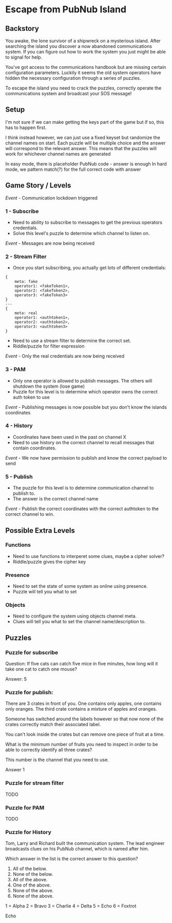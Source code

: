 # Escape from PubNub Island
## Backstory
You awake, the lone survivor of a shipwreck on a mysterious island. After searching the island you discover a now abandoned communications system. If you can figure out how to work the system you just might be able to signal for help.

You've got access to the communications handbook but are missing certain configuration parameters. Luckily it seems the old system operators have hidden the necessary configuration through a series of puzzles.

To escape the island you need to crack the puzzles, correctly operate the communications system and broadcast your SOS message!

## Setup

I'm not sure if we can make getting the keys part of the game but if so, this has to happen first. 

I think instead however, we can just use a fixed keyset but randomize the channel names on start.
Each puzzle will be multiple choice and the answer will correspond to the relevant answer. This means that the puzzles will work for whichever channel names are generated

In easy mode, there is placeholder PubNub code - answer is enough
In hard mode, we pattern match(?) for the full correct code with answer

## Game Story / Levels
*Event* - Communication lockdown triggered

### 1 - Subscribe
* Need to ability to subscribe to messages to get the previous operators credentials.
* Solve this level's puzzle to determine which channel to listen on.

*Event* - Messages are now being received

### 2 - Stream Filter
* Once you start subscribing, you actually get lots of different credentials:
```
{
    meta: fake
    operator1: <fakeToken1>,
    operator2: <fakeToken2>,
    operator3: <fakeToken3>
}
---
{
    meta: real
    operator1: <authtoken1>,
    operator2: <authtoken2>,
    operator3: <authtoken3>
}
```

* Need to use a stream filter to determine the correct set.
* Riddle/puzzle for filter expression

*Event* - Only the real credentials are now being received

### 3 - PAM
* Only one operator is allowed to publish messages. The others will shutdown the system (lose game)
* Puzzle for this level is to determine which operator owns the correct auth token to use

*Event* - Publishing messages is now possible but you don't know the islands coordinates

### 4 - History
* Coordinates have been used in the past on channel X
* Need to use history on the correct channel to recall messages that contain coordinates.

*Event* - We now have permission to publish and know the correct payload to send

### 5 - Publish
* The puzzle for this level is to determine communication channel to publish to.
* The answer is the correct channel name

*Event* - Publish the correct coordinates with the correct authtoken to the correct channel to win.



## Possible Extra Levels

### Functions
* Need to use functions to interperet some clues, maybe a cipher solver?
* Riddle/puzzle gives the cipher key

### Presence
* Need to set the state of some system as online using presence.
* Puzzle will tell you what to set

### Objects
* Need to configure the system using objects channel meta.
* Clues will tell you what to set the channel name/description to.

## Puzzles

### Puzzle for subscribe

Question: If five cats can catch five mice in five minutes, how long will it take one cat to catch one mouse?

Answer: 5


### Puzzle for publish:

There are 3 crates in front of you. One contains only apples, one contains only oranges. The third crate contains a mixture of apples and oranges.

Someone has switched around the labels however so that now none of the crates correctly match their associated label.

You can't look inside the crates but can remove one piece of fruit at a time.

What is the minimum number of fruits you need to inspect in order to be able to correctly identify all three crates?

This number is the channel that you need to use.

Answer 1

### Puzzle for stream filter
TODO

### Puzzle for PAM
TODO

### Puzzle for History
Tom, Larry and Richard built the communication system. The lead engineer broadcasts clues on his PubNub channel, which is named after him.

Which answer in the list is the correct answer to this question?

1. All of the below.
2. None of the below.
3. All of the above.
4. One of the above.
5. None of the above.
6. None of the above.

1 = Alpha
2 = Bravo
3 = Charlie
4 = Delta
5 = Echo
6 = Foxtrot

Echo

